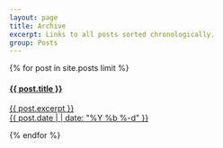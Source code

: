 ```yaml
---
layout: page
title: Archive
excerpt: Links to all posts sorted chronologically.
group: Posts
---
```


<div id="archive">
{% for post in site.posts limit %}
    <article class="summary">
        <a href="{{ post.url }}"><h4>{{ post.title }}</h4></a>
        <a href="{{ post.url }}">
        <p class='excerpt'>
            {{ post.excerpt }}<br/>
            {{ post.date | | date: "%Y %b %-d" }}
        </p>
        </a>
    </article>
{% endfor %}
</div>

